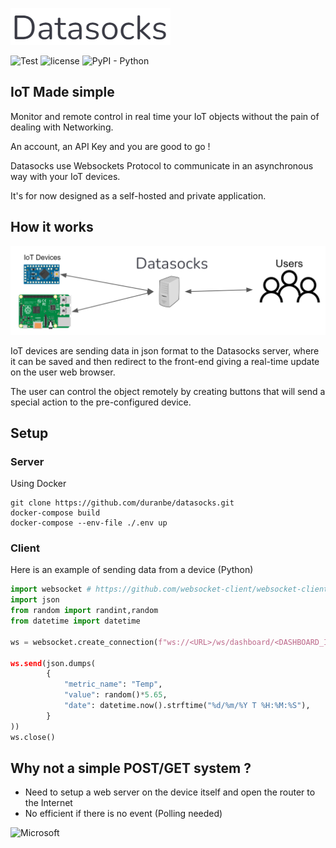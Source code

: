 ![Datasocks](https://github.com/duranbe/datasocks/blob/main/img/logo.png?raw=true)

![Test](https://github.com/duranbe/datasocks/actions/workflows/django.yml/badge.svg)
![license](https://img.shields.io/badge/License-MIT-brightgreen.svg)
![PyPI - Python](https://img.shields.io/badge/python-%3E%3D3.7-blue)
## IoT Made simple 

Monitor and remote control in real time your IoT objects without the pain of dealing with Networking.

An account, an API Key and you are good to go !

Datasocks use Websockets Protocol to communicate in an asynchronous way with your IoT devices.

It's for now designed as a self-hosted and private application.


## How it works

![Schema](https://github.com/duranbe/datasocks/blob/main/img/schema.png?raw=true)

IoT devices are sending data in json format to the Datasocks server, where it can be saved and then redirect to the front-end giving a real-time update on the user web browser.

The user can control the object remotely by creating buttons that will send a special action to the pre-configured device.
## Setup

### Server 
Using Docker

```
git clone https://github.com/duranbe/datasocks.git
docker-compose build
docker-compose --env-file ./.env up
```

### Client
Here is an example of sending data from a device (Python)

```python
import websocket # https://github.com/websocket-client/websocket-client
import json
from random import randint,random
from datetime import datetime

ws = websocket.create_connection(f"ws://<URL>/ws/dashboard/<DASHBOARD_ID>/?api_key=<APIKEY>) 

ws.send(json.dumps(
		{ 	
			"metric_name": "Temp",
			"value": random()*5.65,
			"date": datetime.now().strftime("%d/%m/%Y T %H:%M:%S"),
		}
))
ws.close()
```
## Why not a simple POST/GET system ? 
- Need to setup a web server on the device itself and open the router to the Internet
- No efficient if there is no event (Polling needed)

![Microsoft](https://docs.microsoft.com/fr-fr/azure/application-gateway/media/application-gateway-websocket/websocket.png)
